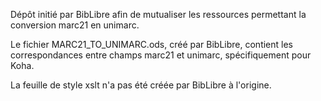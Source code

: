 Dépôt initié par BibLibre afin de mutualiser les ressources permettant la conversion marc21 en unimarc.

Le fichier MARC21_TO_UNIMARC.ods, créé par BibLibre, contient les correspondances entre champs marc21 et unimarc, spécifiquement pour Koha.

La feuille de style xslt n'a pas été créée par BibLibre à l'origine.
